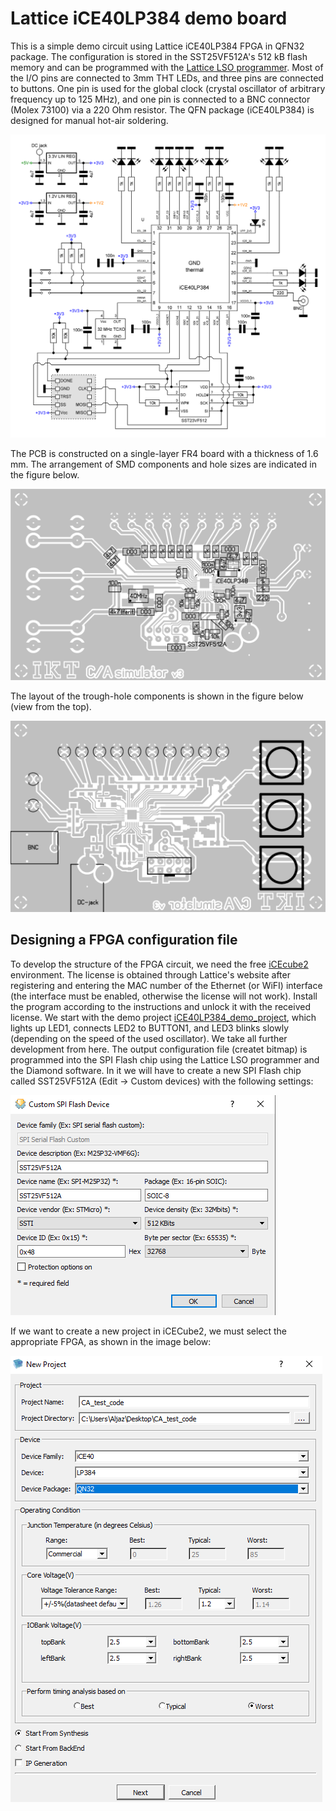 # Lattice iCE40LP384 demo board
This is a simple demo circuit using Lattice iCE40LP384 FPGA in QFN32 package. The configuration is stored in the SST25VF512A's 512 kB flash memory and can be programmed with the [Lattice LSO programmer](../Lattice_LSO_programmer). Most of the I/O pins are connected to 3mm THT LEDs, and three pins are connected to buttons. One pin is used for the global clock (crystal oscillator of arbitrary frequency up to 125 MHz), and one pin is connected to a BNC connector (Molex 73100) via a 220 Ohm resistor. The QFN package (iCE40LP384) is designed for manual hot-air soldering. 

![schematics](shematic_iCE40LP384_demo_board.svg?raw=true "iCE40LP384 demo board schematics")

The PCB is constructed on a single-layer FR4 board with a thickness of 1.6 mm. The arrangement of SMD components and hole sizes are indicated in the figure below.

![SMD_placement](component_placement_SMD_iCE40LP384_demo_board.png?raw=true "SMD components placement")

The layout of the trough-hole components is shown in the figure below (view from the top).

![THT_placement](component_placement_THT_iCE40LP384_demo_board.png?raw=true "THT components placement")

## Designing a FPGA configuration file
To develop the structure of the FPGA circuit, we need the free [iCEcube2](https://www.latticesemi.com/iCEcube2) environment. The license is obtained through Lattice's website after registering and entering the MAC number of the Ethernet (or WiFI) interface (the interface must be enabled, otherwise the license will not work). Install the program according to the instructions and unlock it with the received license. We start with the demo project [iCE40LP384_demo_project](/iCE40LP384_demo_project), which lights up LED1, connects LED2 to BUTTON1, and LED3 blinks slowly (depending on the speed of the used oscillator). We take all further development from here. The output configuration file (createt bitmap) is programmed into the SPI Flash chip using the Lattice LSO programmer and the Diamond software. In it we will have to create a new SPI Flash chip called SST25VF512A (Edit -> Custom devices) with the following settings:

![Custom_devices](Diamond_programmer_custom_flash.png?raw=true "Adding new device")

If we want to create a new project in iCECube2, we must select the appropriate FPGA, as shown in the image below:

![New_project](iCEcube_project_creation.png?raw=true "Creating NEW FPGA project")